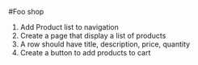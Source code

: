 #Foo shop

1. Add Product list to navigation
2. Create a page that display a list of products
3. A row should have title, description, price, quantity
4. Create a button to add products to cart

